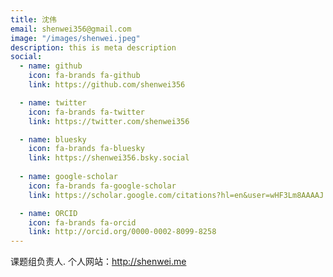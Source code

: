 ```yaml
---
title: 沈伟
email: shenwei356@gmail.com
image: "/images/shenwei.jpeg"
description: this is meta description
social:
  - name: github
    icon: fa-brands fa-github
    link: https://github.com/shenwei356

  - name: twitter
    icon: fa-brands fa-twitter
    link: https://twitter.com/shenwei356

  - name: bluesky
    icon: fa-brands fa-bluesky
    link: https://shenwei356.bsky.social
    
  - name: google-scholar
    icon: fa-brands fa-google-scholar
    link: https://scholar.google.com/citations?hl=en&user=wHF3Lm8AAAAJ

  - name: ORCID
    icon: fa-brands fa-orcid
    link: http://orcid.org/0000-0002-8099-8258
---
```


课题组负责人. 个人网站：http://shenwei.me

